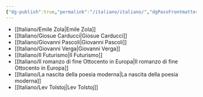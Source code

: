 ```yaml
---
{"dg-publish":true,"permalink":"/italiano/italiano/","dgPassFrontmatter":true}
---
```


- [[Italiano/Emile Zola\|Emile Zola]]
- [[Italiano/Giosue Carducci\|Giosue Carducci]]
- [[Italiano/Giovanni Pascoli\|Giovanni Pascoli]]
- [[Italiano/Giovanni Verga\|Giovanni Verga]]
- [[Italiano/Il Futurismo\|Il Futurismo]]
- [[Italiano/Il romanzo di fine Ottocento in Europa\|Il romanzo di fine Ottocento in Europa]]
- [[Italiano/La nascita della poesia moderna\|La nascita della poesia moderna]]
- [[Italiano/Lev Tolstoj\|Lev Tolstoj]]